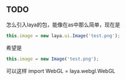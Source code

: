 ## TODO
怎么引入laya的包，能像在as中那么简单，现在是
```javascript
this.image = new laya.ui.Image('test.png');
```
希望是
```javascript
this.image = new Image('test.png');
```
可以这样
import WebGL = laya.webgl.WebGL
